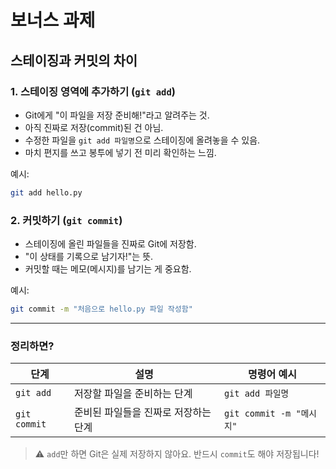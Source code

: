 # 보너스 과제


## 스테이징과 커밋의 차이

### 1. 스테이징 영역에 추가하기 (`git add`)

- Git에게 "이 파일을 저장 준비해!"라고 알려주는 것.
- 아직 진짜로 저장(commit)된 건 아님.
- 수정한 파일을 `git add 파일명`으로 스테이징에 올려놓을 수 있음.
- 마치 편지를 쓰고 봉투에 넣기 전 미리 확인하는 느낌.

예시:
```bash
git add hello.py
```

### 2. 커밋하기 (`git commit`)

- 스테이징에 올린 파일들을 진짜로 Git에 저장함.
- "이 상태를 기록으로 남기자!"는 뜻.
- 커밋할 때는 메모(메시지)를 남기는 게 중요함.

예시:
```bash
git commit -m "처음으로 hello.py 파일 작성함"
```

---

### 정리하면?

| 단계         | 설명                                | 명령어 예시                  |
|--------------|-------------------------------------|-----------------------------|
| `git add`    | 저장할 파일을 준비하는 단계         | `git add 파일명`            |
| `git commit` | 준비된 파일들을 진짜로 저장하는 단계 | `git commit -m "메시지"`   |

> ⚠️ `add`만 하면 Git은 실제 저장하지 않아요. 반드시 `commit`도 해야 저장됩니다!
